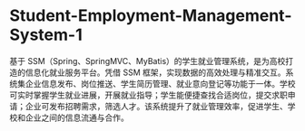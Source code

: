 # Student-Employment-Management-System-1
基于 SSM（Spring、SpringMVC、MyBatis）的学生就业管理系统，是为高校打造的信息化就业服务平台。凭借 SSM 框架，实现数据的高效处理与精准交互。系统集企业信息发布、岗位推送、学生简历管理、就业意向登记等功能于一体。学校可实时掌握学生就业进展，开展就业指导；学生能便捷查找合适岗位，提交求职申请；企业可发布招聘需求，筛选人才。该系统提升了就业管理效率，促进学生、学校和企业之间的信息流通与合作。 
